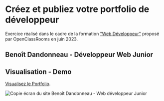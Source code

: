 # Créez et publiez votre portfolio de développeur
Exercice réalisé dans le cadre de la formation ["Web Développeur"](https://openclassrooms.com/fr/paths/717-developpeur-web#path-tabs) proposé par OpenClassRooms en juin 2023.

## Benoît Dandonneau - Développeur Web Junior

## Visualisation - Demo

[Visualisez le Portfolio](https://devloben.github.io/Dandonneau_Benoit_5_Portfolio_092023/).

![Copie écran du site Benoît Dandonneau - Web développeur Junior](https://devloben.github.io/Dandonneau_Benoit_5_Portfolio_092023/assets/img/copie_ecran_portfolio.jpg)